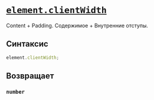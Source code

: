 # [`element.clientWidth`](../index.md)

Content + Padding. Содержимое + Внутренние отступы.

## Синтаксис

```js
element.clientWidth;
```

## Возвращает

### `number`
